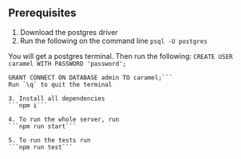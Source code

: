 ## Prerequisites
1. Download the postgres driver
2. Run the following on the command line
```psql -U postgres```

You will get a postgres terminal. Then run the following:
```CREATE USER caramel WITH PASSWORD 'password';```
```GRANT CREATEDB ON DATABASE admin TO caramel;
GRANT CONNECT ON DATABASE admin TO caramel;```
Run `\q` to quit the terminal

3. Install all dependencies
```npm i```

4. To run the whole server, run 
```npm run start```

5. To run the tests run
```npm run test```